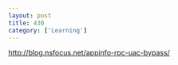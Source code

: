```yaml
---
layout: post
title: 430
category: ['Learning']
---
```


http://blog.nsfocus.net/appinfo-rpc-uac-bypass/


